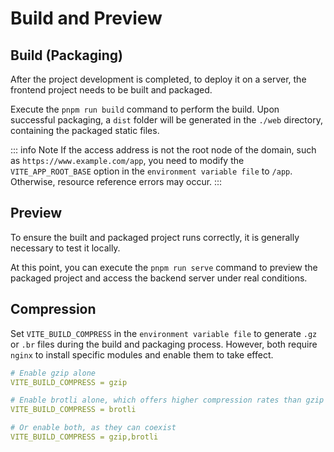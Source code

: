 # Build and Preview

## Build (Packaging)
After the project development is completed, to deploy it on a server, the frontend project needs to be built and packaged.

Execute the `pnpm run build` command to perform the build. Upon successful packaging, a `dist` folder will be generated in the `./web` directory, containing the packaged static files.

::: info Note
If the access address is not the root node of the domain, such as `https://www.example.com/app`, you need to modify the `VITE_APP_ROOT_BASE` option in the `environment variable file` to `/app`. Otherwise, resource reference errors may occur.
:::

## Preview
To ensure the built and packaged project runs correctly, it is generally necessary to test it locally.

At this point, you can execute the `pnpm run serve` command to preview the packaged project and access the backend server under real conditions.

## Compression
Set `VITE_BUILD_COMPRESS` in the `environment variable file` to generate `.gz` or `.br` files during the build and packaging process. However, both require `nginx` to install specific modules and enable them to take effect.
```yaml
# Enable gzip alone
VITE_BUILD_COMPRESS = gzip

# Enable brotli alone, which offers higher compression rates than gzip
VITE_BUILD_COMPRESS = brotli

# Or enable both, as they can coexist
VITE_BUILD_COMPRESS = gzip,brotli
```